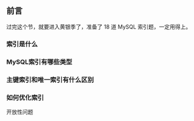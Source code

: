 
## 前言

过完这个节，就要进入黄银季了，准备了 18 道 MySQL 索引题，一定用得上。

### 索引是什么




### MySQL索引有哪些类型



### 主键索引和唯一索引有什么区别






### 如何优化索引

开放性问题

